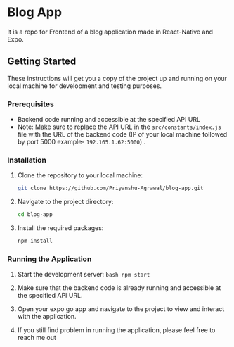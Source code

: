 # Blog App

It is a repo for Frontend of a blog application made in React-Native and Expo.

## Getting Started

These instructions will get you a copy of the project up and running on your local machine for development and testing purposes.

### Prerequisites

- Backend code running and accessible at the specified API URL
- Note: Make sure to replace the API URL in the `src/constants/index.js` file with the URL of the backend code (IP of your local machine followed by port 5000 example- `192.165.1.62:5000`) .

### Installation

1. Clone the repository to your local machine:
    ```bash
    git clone https://github.com/Priyanshu-Agrawal/blog-app.git
    ```
2. Navigate to the project directory:
    ```bash
   cd blog-app
    ```
3. Install the required packages:
    ```bash
    npm install
    ```


### Running the Application

1. Start the development server:
       ```bash
        npm start
        ```   

2. Make sure that the backend code is already running and accessible at the specified API URL.

3. Open your expo go app and navigate to the project to view and interact with the application.
4. If you still find problem in running the application, please feel free to reach me out
   